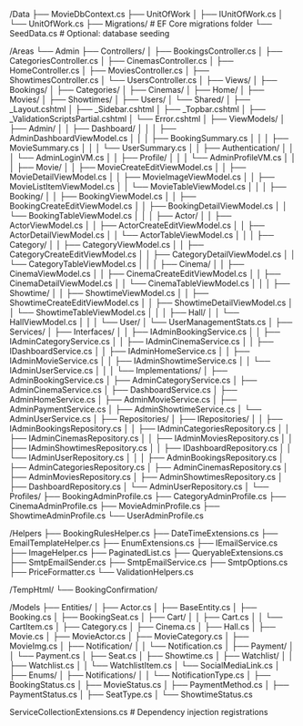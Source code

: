 ﻿/Data
├── MovieDbContext.cs
├── UnitOfWork
│   ├── IUnitOfWork.cs
│   └── UnitOfWork.cs
├── Migrations/          # EF Core migrations folder
└── SeedData.cs          # Optional: database seeding

/Areas
└── Admin
    ├── Controllers/
    │   ├── BookingsController.cs
    │   ├── CategoriesController.cs
    │   ├── CinemasController.cs
    │   ├── HomeController.cs
    │   ├── MoviesController.cs
    │   ├── ShowtimesController.cs
    │   └── UsersController.cs
    │
    ├── Views/
    │   ├── Bookings/
    │   ├── Categories/
    │   ├── Cinemas/
    │   ├── Home/
    │   ├── Movies/
    │   ├── Showtimes/
    │   ├── Users/
    │   └── Shared/
    │       ├── _Layout.cshtml
    │       ├── _Sidebar.cshtml
    │       ├── _Topbar.cshtml
    │       ├── _ValidationScriptsPartial.cshtml
    │       └── Error.cshtml
    │
    ├── ViewModels/
    │   ├── Admin/
    │   │   ├── Dashboard/
    │   │   │   ├── AdminDashboardViewModel.cs
    │   │   │   ├── BookingSummary.cs
    │   │   │   ├── MovieSummary.cs
    │   │   │   └── UserSummary.cs
    │   │   ├── Authentication/
    │   │   │   └── AdminLoginVM.cs
    │   │   ├── Profile/
    │   │   │   └── AdminProfileVM.cs
    │   │
    │   ├── Movie/
    │   │   ├── MovieCreateEditViewModel.cs
    │   │   ├── MovieDetailViewModel.cs
    │   │   ├── MovieImageViewModel.cs
    │   │   ├── MovieListItemViewModel.cs
    │   │   └── MovieTableViewModel.cs
    │   │
    │   ├── Booking/
    │   │   ├── BookingViewModel.cs
    │   │   ├── BookingCreateEditViewModel.cs
    │   │   ├── BookingDetailViewModel.cs
    │   │   └── BookingTableViewModel.cs
    │   │
    │   ├── Actor/
    │   │   ├── ActorViewModel.cs
    │   │   ├── ActorCreateEditViewModel.cs
    │   │   ├── ActorDetailViewModel.cs
    │   │   └── ActorTableViewModel.cs
    │   │
    │   ├── Category/
    │   │   ├── CategoryViewModel.cs
    │   │   ├── CategoryCreateEditViewModel.cs
    │   │   ├── CategoryDetailViewModel.cs
    │   │   └── CategoryTableViewModel.cs
    │   │
    │   ├── Cinema/
    │   │   ├── CinemaViewModel.cs
    │   │   ├── CinemaCreateEditViewModel.cs
    │   │   ├── CinemaDetailViewModel.cs
    │   │   └── CinemaTableViewModel.cs
    │   │
    │   ├── Showtime/
    │   │   ├── ShowtimeViewModel.cs
    │   │   ├── ShowtimeCreateEditViewModel.cs
    │   │   ├── ShowtimeDetailViewModel.cs
    │   │   └── ShowtimeTableViewModel.cs
    │   │
    │   ├── Hall/
    │   │   └── HallViewModel.cs
    │   │
    │   └── User/
    │       └── UserManagementStats.cs
    │
    ├── Services/
    │   ├── Interfaces/
    │   │   ├── IAdminBookingService.cs
    │   │   ├── IAdminCategoryService.cs
    │   │   ├── IAdminCinemaService.cs
    │   │   ├── IDashboardService.cs
    │   │   ├── IAdminHomeService.cs
    │   │   ├── IAdminMovieService.cs
    │   │   ├── IAdminShowtimeService.cs
    │   │   └── IAdminUserService.cs
    │   │
    │   └── Implementations/
    │       ├── AdminBookingService.cs
    │       ├── AdminCategoryService.cs
    │       ├── AdminCinemaService.cs
    │       ├── DashboardService.cs
    │       ├── AdminHomeService.cs
    │       ├── AdminMovieService.cs
    │       ├── AdminPaymentService.cs
    │       ├── AdminShowtimeService.cs
    │       └── AdminUserService.cs
    │
    ├── Repositories/
    │   ├── IRepositories/
    │   │   ├── IAdminBookingsRepository.cs
    │   │   ├── IAdminCategoriesRepository.cs
    │   │   ├── IAdminCinemasRepository.cs
    │   │   ├── IAdminMoviesRepository.cs
    │   │   ├── IAdminShowtimesRepository.cs
    │   │   ├── IDashboardRepository.cs
    │   │   └── IAdminUserRepository.cs
    │   │
    │   ├── AdminBookingsRepository.cs
    │   ├── AdminCategoriesRepository.cs
    │   ├── AdminCinemasRepository.cs
    │   ├── AdminMoviesRepository.cs
    │   ├── AdminShowtimesRepository.cs
    │   ├── DashboardRepository.cs
    │   └── AdminUserRepository.cs
    │
    └── Profiles/
        ├── BookingAdminProfile.cs
        ├── CategoryAdminProfile.cs
        ├── CinemaAdminProfile.cs
        ├── MovieAdminProfile.cs
        ├── ShowtimeAdminProfile.cs
        └── UserAdminProfile.cs

/Helpers
├── BookingRulesHelper.cs
├── DateTimeExtensions.cs
├── EmailTemplateHelper.cs
├── EnumExtensions.cs
├── IEmailService.cs
├── ImageHelper.cs
├── PaginatedList.cs
├── QueryableExtensions.cs
├── SmtpEmailSender.cs
├── SmtpEmailService.cs
├── SmtpOptions.cs
├── PriceFormatter.cs
└── ValidationHelpers.cs

/TempHtml/
└── BookingConfirmation/

/Models
├── Entities/
│   ├── Actor.cs
│   ├── BaseEntity.cs
│   ├── Booking.cs
│   ├── BookingSeat.cs
│   ├── Cart/
│   │   ├── Cart.cs
│   │   └── CartItem.cs
│   ├── Category.cs
│   ├── Cinema.cs
│   ├── Hall.cs
│   ├── Movie.cs
│   ├── MovieActor.cs
│   ├── MovieCategory.cs
│   ├── MovieImg.cs
│   ├── Notification/
│   │   └── Notification.cs
│   ├── Payment/
│   │   └── Payment.cs
│   ├── Seat.cs
│   ├── Showtime.cs
│   ├── Watchlist/
│   │   ├── Watchlist.cs
│   │   └── WatchlistItem.cs
│   └── SocialMediaLink.cs
│
├── Enums/
│   ├── Notifications/
│   │   └── NotificationType.cs
│   ├── BookingStatus.cs
│   ├── MovieStatus.cs
│   ├── PaymentMethod.cs
│   ├── PaymentStatus.cs
│   ├── SeatType.cs
│   └── ShowtimeStatus.cs

ServiceCollectionExtensions.cs   # Dependency injection registrations
